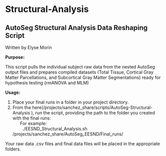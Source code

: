 # Structural-Analysis

## AutoSeg Structural Analysis Data Reshaping Script
Written by Elyse Morin


**Purpose:**

This script pulls the individual subject raw data from the nested AutoSeg output files and prepares compiled datasets (Total Tissue, Cortical Gray Matter Parcellations, and Subcortical Gray Matter Segmentations) ready for hypothesis testing (rmANOVA and MLM) 

**Usage:**

1. Place your final runs in a folder in your project directory.
2. From the here(/projects/sanchez_share/scripts/AutoSeg-Structural-Analysis
), run the script, providing the path to the folder you created with the final runs:<br/>
&nbsp;&nbsp;&nbsp;&nbsp;&nbsp;&nbsp;For example:<br/>
&nbsp;&nbsp;&nbsp;&nbsp;&nbsp;&nbsp;&nbsp;&nbsp;./EESND_Structural_Analysis.sh /projects/sanchez_share/AutoSeg_EESND/Final_runs/

Your raw data .csv files and final data files will be placed in the appropriate folders.
